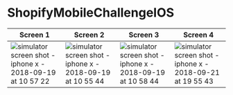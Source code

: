 # ShopifyMobileChallengeIOS

| Screen 1  | Screen 2 | Screen 3  | Screen 4 |
| ------------- | ------------- | ------------- | ------------- |
| ![simulator screen shot - iphone x - 2018-09-19 at 10 57 22](https://user-images.githubusercontent.com/18080330/45763211-07b21a00-bbfe-11e8-8fa0-a03327c4a96e.png) | ![simulator screen shot - iphone x - 2018-09-19 at 10 55 44](https://user-images.githubusercontent.com/18080330/45763236-126caf00-bbfe-11e8-9e02-5bf187ed8760.png)| ![simulator screen shot - iphone x - 2018-09-19 at 10 58 44](https://user-images.githubusercontent.com/18080330/45763284-24e6e880-bbfe-11e8-97e1-c0f09fbb66a8.png) | ![simulator screen shot - iphone x - 2018-09-21 at 19 55 43](https://user-images.githubusercontent.com/18080330/45910601-79de5680-bdd8-11e8-8dd8-9bc7cc5a550f.png)|

